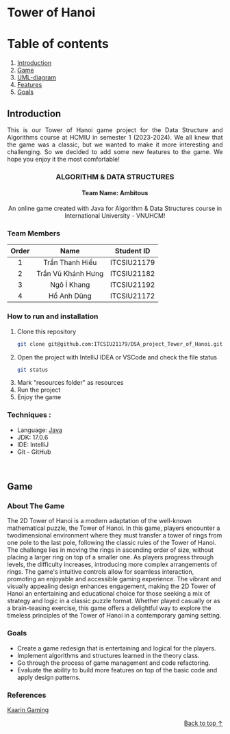 
# Tower of Hanoi

# Table of contents
1. [Introduction](#Introduction)
2. [Game](#Game)
3. [UML-diagram](#UML-diagram)
4. [Features](#Features)
5. [Goals](#Challenges)


## Introduction
<div style = "text-align: justify">
This is our Tower of Hanoi game project for the Data Structure and Algorithms course at HCMIU in semester 1 (2023-2024). We all knew that the game was a classic, but we wanted to make it more interesting and challenging. So we decided to add some new features to the game. We hope you enjoy it the most comfortable!
</div>

<h3 align="center">ALGORITHM & DATA STRUCTURES</h3>
<h4 align="center">Team Name: Ambitous</h4>
<div>
  <p align="center">
    An online game created with Java for Algorithm & Data Structures course in International University - VNUHCM!
   </p>
</div>

### Team Members

| Order |         Name          | Student ID  |
|:-----:|:---------------------:|:-----------:|
|   1   |   Trần Thanh Hiếu     | ITCSIU21179 |
|   2   |   Trần Vũ Khánh Hưng  | ITCSIU21182 |
|   3   |   Ngô Í Khang         | ITCSIU21192 |
|   4   |   Hồ Anh Dũng         | ITCSIU21172 |

### How to run and installation

1. Clone this repository
    ```sh
    git clone git@github.com:ITCSIU21179/DSA_project_Tower_of_Hanoi.git
    ```
2. Open the project with IntelliJ IDEA or VSCode and check the file status
    ```sh
    git status
    ```
3. Mark "resources folder" as resources
4. Run the project
5. Enjoy the game

### Techniques :
- Language: [Java](https://www.java.com/en/)
- JDK: 17.0.6
- IDE: IntelliJ
- Git - GitHub
<br />


## Game <a name="Game"></a>
### About The Game
The 2D Tower of Hanoi is a modern adaptation of the well-known
mathematical puzzle, the Tower of Hanoi. In this game, players encounter a twodimensional environment where they must transfer a tower of rings from one pole to the last pole, following the classic rules of the Tower of Hanoi. The challenge lies in moving the rings in ascending order of size, without placing a larger ring on top of a smaller one.
As players progress through levels, the difficulty increases, introducing more complex arrangements of rings. The game's intuitive controls allow for seamless interaction, promoting an enjoyable and accessible gaming experience. The vibrant and visually appealing design enhances engagement, making the 2D Tower of Hanoi an entertaining and educational choice for those seeking a mix of strategy and logic in a classic puzzle format. Whether played casually or as a brain-teasing exercise, this game offers a delightful way to explore the timeless principles of the Tower of Hanoi in a contemporary gaming setting.
### Goals
- Create a game redesign that is entertaining and logical for the players.
- Implement algorithms and structures learned in the theory class.
- Go through the process of game management and code refactoring.
- Evaluate the ability to build more features on top of the basic code and apply design patterns.
### References
[Kaarin Gaming](https://www.youtube.com/watch?v=6_N8QZ47toY&list=PL4rzdwizLaxYmltJQRjq18a9gsSyEQQ-0)
<p align="right"><a href="#top">Back to top ↑</a></p>

<!-- MARKDOWN LINKS & IMAGES -->
<!-- https://www.markdownguide.org/basic-syntax/#reference-style-links -->
